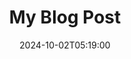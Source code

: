 ---
title: My Blog Post
date: 2024-10-02T05:19:00
url: my-blog-post.html
description: This is a description of my blog post.
---